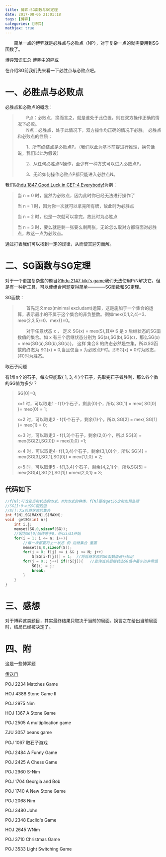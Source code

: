 ```yaml
---
title: 博弈-SG函数与SG定理
date: 2017-08-05 21:01:18
tags: [博弈]
categories: [博弈]
mathjax: true
---
```

&emsp;&emsp;简单一点的博弈就是必胜点与必败点（NP），对于复杂一点的就需要用到SG函数了。

<!-- more -->

[博弈知识汇总](http://www.cnblogs.com/kuangbin/archive/2011/08/28/2156426.html)
[博弈中的异或](http://blog.csdn.net/hndu__lz/article/details/61925818)

在介绍SG前我们先来看一下必胜点与必败点吧。

# 一、必胜点与必败点

必胜点和必败点的概念：
> 
>&emsp;&emsp;P点：必败点，换而言之，就是谁处于此位置，则在双方操作正确的情况下必败。      
>&emsp;&emsp;N点：必胜点，处于此情况下，双方操作均正确的情况下必胜。
>必胜点和必败点的性质：
> 
>&emsp;&emsp;1、所有终结点是必败点P。（我们以此为基本前提进行推理，换句话说，我们以此为假设）
>         
>&emsp;&emsp;2、从任何必胜点N操作，至少有一种方式可以进入必败点P。
>         
>&emsp;&emsp;3、无论如何操作必败点P都只能进入必胜点N。

我们以[hdu 1847 Good Luck in CET-4 Everybody!](http://acm.hdu.edu.cn/showproblem.php?pid=1847)为例：

> 当 n = 0 时，显然为必败点，因为此时你已经无法进行操作了
> 
> 当 n = 1 时，因为你一次就可以拿完所有牌，故此时为必胜点
> 
> 当 n = 2 时，也是一次就可以拿完，故此时为必胜点
> 
> 当 n = 3 时，要么就是剩一张要么剩两张，无论怎么取对方都将面对必胜点，故这一点为必败点。

通过打表我们可以找到一定的规律，从而使其迎刃而解。

# 二、SG函数与SG定理

对于一个更加复杂些的题目如[hdu 2147 kiki's game](http://acm.hdu.edu.cn/showproblem.php?pid=2147)我们无法使用P/N解决它。但是有一种新工具，可以使组合问题变得简单————SG函数和SG定理。

SG函数：
>&emsp;&emsp;首先定义mex(minimal excludant)运算，这是施加于一个集合的运算，表示最小的不属于这个集合的非负整数。例如mex{0,1,2,4}=3、mex{2,3,5}=0、mex{}=0。
> 
>&emsp;&emsp;对于任意状态 x ， 定义 SG(x) = mex(S),其中 S 是 x 后继状态的SG函数值的集合。如 x 有三个后继状态分别为 SG(a),SG(b),SG(c)，那么SG(x) = mex{SG(a),SG(b),SG(c)}。 这样 集合S 的终态必然是空集，所以SG函数的终态为 SG(x) = 0,当且仅当 x 为必败点P时。即SG[x] = 0时为败态，非0时为胜态。

取石子问题

有1堆n个的石子，每次只能取{ 1, 3, 4 }个石子，先取完石子者胜利，那么各个数的SG值为多少？

> SG[0]=0;
> 
> x=1 时，可以取走1 - f{1}个石子，剩余{0}个，所以 SG[1] = mex{ SG[0] }= mex{0} = 1;
> 
> x=2 时，可以取走2 - f{1}个石子，剩余{1}个，所以 SG[2] = mex{ SG[1] }= mex{1} = 0;
> 
> x=3 时，可以取走3 - f{1,3}个石子，剩余{2,0}个，所以 SG[3] = mex{SG[2],SG[0]} = mex{0,0} =1;
> 
> x=4 时，可以取走4-  f{1,3,4}个石子，剩余{3,1,0}个，所以 SG[4] = mex{SG[3],SG[1],SG[0]} = mex{1,1,0} = 2;
> 
> x=5 时，可以取走5 - f{1,3,4}个石子，剩余{4,2,1}个，所以SG[5] = mex{SG[4],SG[2],SG[1]} =mex{2,0,1} = 3;

## 代码如下
```cpp
//f[N]:可改变当前状态的方式，N为方式的种类，f[N]要在getSG之前先预处理  
//SG[]:0~n的SG函数值  
//S[]:为x后继状态的集合  
int f[N],SG[MAXN],S[MAXN];  
void  getSG(int n){  
    int i,j;  
    memset(SG,0,sizeof(SG));  
    //因为SG[0]始终等于0，所以i从1开始  
    for(i = 1; i <= n; i++){  
        //每一次都要将上一状态 的 后继集合 重置  
        memset(S,0,sizeof(S));  
        for(j = 0; f[j] <= i && j <= N; j++)  
            S[SG[i-f[j]]] = 1;  //将后继状态的SG函数值进行标记  
        for(j = 0;; j++) if(!S[j]){   //查询当前后继状态SG值中最小的非零值  
            SG[i] = j;  
            break;  
        }  
    }  
}  
```

# 三、感想

对于博弈这类题目，其实最终结果只取决于当前的局面。换言之在给出当前局面时，结局已经被决定了。

# 四、附
这是一些博弈题

[传送门](https://vjudge.net/contest/121217#overview)

POJ 2234 Matches Game

HOJ 4388 Stone Game II

POJ 2975 Nim

HOJ 1367 A Stone Game

POJ 2505 A multiplication game

ZJU 3057 beans game

POJ 1067 取石子游戏

POJ 2484 A Funny Game

POJ 2425 A Chess Game

POJ 2960 S-Nim

POJ 1704 Georgia and Bob

POJ 1740 A New Stone Game

POJ 2068 Nim

POJ 3480 John

POJ 2348 Euclid's Game

HOJ 2645 WNim

POJ 3710 Christmas Game 

POJ 3533 Light Switching Game

